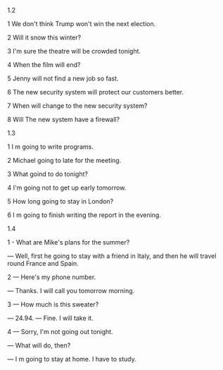 1.2

1 We don't think Trump won't win the next election.

2 Will it snow this winter?

3 I'm sure the theatre will be crowded tonight.

4 When the film will end?

5 Jenny will not find a new job so fast.

6 The new security system will protect our customers better.

7 When will change to the new security system?

8 Will The new system  have a firewall?

1.3

1 I m going to write programs.

2 Michael  going to late for the meeting.

3 What goind to do tonight?

4 I'm going not to get up early tomorrow.

5 How long going to stay in London?

6 I m going to finish writing the report in the evening.


1.4


1 - What are Mike's plans for the summer?

— Well, first he going to stay with a friend in Italy, and then he will travel round France and Spain.


2 — Here's my phone number.

— Thanks. I will call you tomorrow morning.


3 — How much is this sweater?

— 24.94.
— Fine. I will take it.


4 — Sorry, I'm not going out tonight.

— What will do, then?

— I m going to stay at home. I have to study.